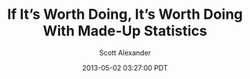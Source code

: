 ---
layout: podcast
title: "If It’s Worth Doing, It’s Worth Doing With Made-Up Statistics"
author: Scott Alexander
description: https://slatestarcodex.com/2013/05/02/if-its-worth-doing-its-worth-doing-with-made-up-statistics/
date: 2013-05-02 03:27:00 PDT
length: 1955285
duration: 489
guid: if-its-worth-doing-its-worth-doing-with-made-up-statistics
---